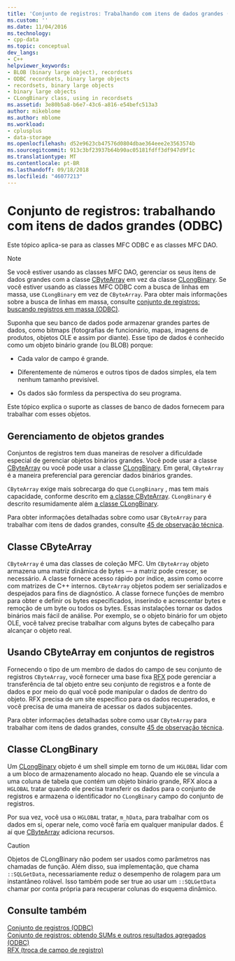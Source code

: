 ```yaml
---
title: 'Conjunto de registros: Trabalhando com itens de dados grandes (ODBC) | Microsoft Docs'
ms.custom: ''
ms.date: 11/04/2016
ms.technology:
- cpp-data
ms.topic: conceptual
dev_langs:
- C++
helpviewer_keywords:
- BLOB (binary large object), recordsets
- ODBC recordsets, binary large objects
- recordsets, binary large objects
- binary large objects
- CLongBinary class, using in recordsets
ms.assetid: 3e80b5a8-b6e7-43c6-a816-e54befc513a3
author: mikeblome
ms.author: mblome
ms.workload:
- cplusplus
- data-storage
ms.openlocfilehash: d52e9623cb47576d0804dbae364eee2e3563574b
ms.sourcegitcommit: 913c3bf23937b64b90ac05181fdff3df947d9f1c
ms.translationtype: MT
ms.contentlocale: pt-BR
ms.lasthandoff: 09/18/2018
ms.locfileid: "46077213"
---
```

# <a name="recordset-working-with-large-data-items-odbc"></a>Conjunto de registros: trabalhando com itens de dados grandes (ODBC)

Este tópico aplica-se para as classes MFC ODBC e as classes MFC DAO.  
  
> [!NOTE]
>  Se você estiver usando as classes MFC DAO, gerenciar os seus itens de dados grandes com a classe [CByteArray](../../mfc/reference/cbytearray-class.md) em vez da classe [CLongBinary](../../mfc/reference/clongbinary-class.md). Se você estiver usando as classes MFC ODBC com a busca de linhas em massa, use `CLongBinary` em vez de `CByteArray`. Para obter mais informações sobre a busca de linhas em massa, consulte [conjunto de registros: buscando registros em massa (ODBC)](../../data/odbc/recordset-fetching-records-in-bulk-odbc.md).  
  
Suponha que seu banco de dados pode armazenar grandes partes de dados, como bitmaps (fotografias de funcionário, mapas, imagens de produtos, objetos OLE e assim por diante). Esse tipo de dados é conhecido como um objeto binário grande (ou BLOB) porque:  
  
- Cada valor de campo é grande.  
  
- Diferentemente de números e outros tipos de dados simples, ela tem nenhum tamanho previsível.  
  
- Os dados são formless da perspectiva do seu programa.  
  
Este tópico explica o suporte as classes de banco de dados fornecem para trabalhar com esses objetos.  
  
##  <a name="_core_managing_large_objects"></a> Gerenciamento de objetos grandes  

Conjuntos de registros tem duas maneiras de resolver a dificuldade especial de gerenciar objetos binários grandes. Você pode usar a classe [CByteArray](../../mfc/reference/cbytearray-class.md) ou você pode usar a classe [CLongBinary](../../mfc/reference/clongbinary-class.md). Em geral, `CByteArray` é a maneira preferencial para gerenciar dados binários grandes.  
  
`CByteArray` exige mais sobrecarga do que `CLongBinary` , mas tem mais capacidade, conforme descrito em [a classe CByteArray](#_core_the_cbytearray_class). `CLongBinary` é descrito resumidamente além [a classe CLongBinary](#_core_the_clongbinary_class).  
  
Para obter informações detalhadas sobre como usar `CByteArray` para trabalhar com itens de dados grandes, consulte [45 de observação técnica](../../mfc/tn045-mfc-database-support-for-long-varchar-varbinary.md).  
  
##  <a name="_core_the_cbytearray_class"></a> Classe CByteArray  

`CByteArray` é uma das classes de coleção MFC. Um `CByteArray` objeto armazena uma matriz dinâmica de bytes — a matriz pode crescer, se necessário. A classe fornece acesso rápido por índice, assim como ocorre com matrizes de C++ internos. `CByteArray` objetos podem ser serializados e despejados para fins de diagnóstico. A classe fornece funções de membro para obter e definir os bytes especificados, inserindo e acrescentar bytes e remoção de um byte ou todos os bytes. Essas instalações tornar os dados binários mais fácil de análise. Por exemplo, se o objeto binário for um objeto OLE, você talvez precise trabalhar com alguns bytes de cabeçalho para alcançar o objeto real.  
  
##  <a name="_core_using_cbytearray_in_recordsets"></a> Usando CByteArray em conjuntos de registros  

Fornecendo o tipo de um membro de dados do campo de seu conjunto de registros `CByteArray`, você fornecer uma base fixa [RFX](../../data/odbc/record-field-exchange-rfx.md) pode gerenciar a transferência de tal objeto entre seu conjunto de registros e a fonte de dados e por meio do qual você pode manipular o dados de dentro do objeto. RFX precisa de um site específico para os dados recuperados, e você precisa de uma maneira de acessar os dados subjacentes.  
  
Para obter informações detalhadas sobre como usar `CByteArray` para trabalhar com itens de dados grandes, consulte [45 de observação técnica](../../mfc/tn045-mfc-database-support-for-long-varchar-varbinary.md).  
  
##  <a name="_core_the_clongbinary_class"></a> Classe CLongBinary  

Um [CLongBinary](../../mfc/reference/clongbinary-class.md) objeto é um shell simple em torno de um `HGLOBAL` lidar com a um bloco de armazenamento alocado no heap. Quando ele se vincula a uma coluna de tabela que contém um objeto binário grande, RFX aloca a `HGLOBAL` tratar quando ele precisa transferir os dados para o conjunto de registros e armazena o identificador no `CLongBinary` campo do conjunto de registros.  
  
Por sua vez, você usa o `HGLOBAL` tratar, `m_hData`, para trabalhar com os dados em si, operar nele, como você faria em qualquer manipular dados. É aí que [CByteArray](../../mfc/reference/cbytearray-class.md) adiciona recursos.  
  
> [!CAUTION]
>  Objetos de CLongBinary não podem ser usados como parâmetros nas chamadas de função. Além disso, sua implementação, que chama `::SQLGetData`, necessariamente reduz o desempenho de rolagem para um instantâneo rolável. Isso também pode ser true ao usar um `::SQLGetData` chamar por conta própria para recuperar colunas do esquema dinâmico.  
  
## <a name="see-also"></a>Consulte também  

[Conjunto de registros (ODBC)](../../data/odbc/recordset-odbc.md)<br/>
[Conjunto de registros: obtendo SUMs e outros resultados agregados (ODBC)](../../data/odbc/recordset-obtaining-sums-and-other-aggregate-results-odbc.md)<br/>
[RFX (troca de campo de registro)](../../data/odbc/record-field-exchange-rfx.md)